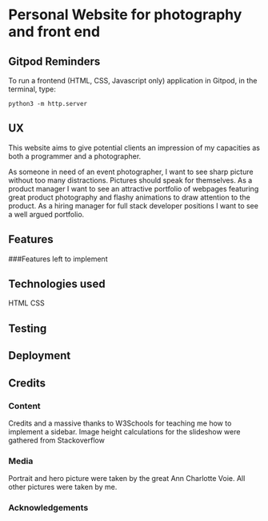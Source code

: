 # Personal Website for photography and front end

## Gitpod Reminders

To run a frontend (HTML, CSS, Javascript only) application in Gitpod, in the terminal, type:

`python3 -m http.server`


## UX
This website aims to give potential clients an impression of my capacities as both a programmer and a photographer.

As someone in need of an event photographer, I want to see sharp picture without too many distractions. Pictures should speak for themselves.
As a product manager I want to see an attractive portfolio of webpages featuring great product photography and flashy animations to draw attention to the product.
As a hiring manager for full stack developer positions I want to see a well argued portfolio.
## Features
###Features left to implement
## Technologies used
HTML
CSS
## Testing
## Deployment
## Credits
### Content
Credits and a massive thanks to W3Schools for teaching me how to implement a sidebar.
Image height calculations for the slideshow were gathered from Stackoverflow
### Media
Portrait and hero picture were taken by the great Ann Charlotte Voie. All other pictures were taken by me.
### Acknowledgements